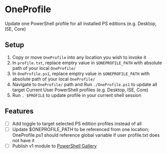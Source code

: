 # OneProfile
Update one PowerShell profile for all installed PS editions (e.g. Desktop, ISE, Core)

## Setup
1. Copy or move `OneProfile` into any location you wish to invoke it
2. In `profile.txt`, replace emptry value in `$ONEPROFILE_PATH` with absolute path of your local `OneProfile/`
3. In `OneProfile.ps1`, replace emptry value in `$ONEPROFILE_PATH` with absolute path of your local `OneProfile/`
4. Navigate to `OneProfile/` path and Run `./OneProfile.ps1` to update all target Current User PowerShell profiles (e.g. Desktop, ISE, Core)
5. Run `. $PROFILE` to update profile in your current shell session

## Features
- [ ] Add toggle to target selected PS edition profiles instead of all
- [ ] Update $ONEPROFILE_PATH to be referenced from one location; OneProfile.ps1 should reference global variable if user profile.txt does not have it
- [ ] Publish v1 module to [PowerShell Gallery](https://www.powershellgallery.com/)
